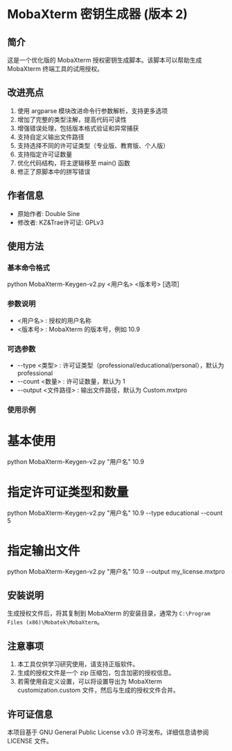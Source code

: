 # MobaXterm 密钥生成器 (版本 2)

## 简介

这是一个优化版的 MobaXterm 授权密钥生成脚本。该脚本可以帮助生成 MobaXterm 终端工具的试用授权。

## 改进亮点

1. 使用 argparse 模块改进命令行参数解析，支持更多选项
2. 增加了完整的类型注解，提高代码可读性
3. 增强错误处理，包括版本格式验证和异常捕获
4. 支持自定义输出文件路径
5. 支持选择不同的许可证类型（专业版、教育版、个人版）
6. 支持指定许可证数量
7. 优化代码结构，将主逻辑移至 main() 函数
8. 修正了原脚本中的拼写错误

## 作者信息

- 原始作者: Double Sine
- 修改者: KZ&Trae许可证: GPLv3

## 使用方法

### 基本命令格式

python MobaXterm-Keygen-v2.py <用户名> <版本号> [选项]

### 参数说明

- <用户名> : 授权的用户名称
- <版本号> : MobaXterm 的版本号，例如 10.9

### 可选参数

- --type <类型> : 许可证类型（professional/educational/personal），默认为 professional
- --count <数量> : 许可证数量，默认为 1
- --output <文件路径> : 输出文件路径，默认为 Custom.mxtpro

### 使用示例

# 基本使用

python MobaXterm-Keygen-v2.py "用户名" 10.9

# 指定许可证类型和数量

python MobaXterm-Keygen-v2.py "用户名" 10.9 --type educational --count 5

# 指定输出文件

python MobaXterm-Keygen-v2.py "用户名" 10.9 --output my_license.mxtpro

## 安装说明

生成授权文件后，将其复制到 MobaXterm 的安装目录，通常为 `C:\Program Files (x86)\Mobatek\MobaXterm`。

## 注意事项

1. 本工具仅供学习研究使用，请支持正版软件。
2. 生成的授权文件是一个 zip 压缩包，包含加密的授权信息。
3. 若需使用自定义设置，可以将设置导出为 MobaXterm customization.custom 文件，然后与生成的授权文件合并。

## 许可证信息

本项目基于 GNU General Public License v3.0 许可发布。详细信息请参阅 LICENSE 文件。
